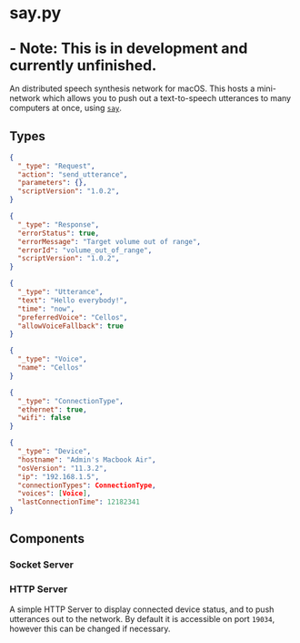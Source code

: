 # say.py

<h2>
  
<big>
- Note: This is in development and currently unfinished.
</big>
  
</h2>

An distributed speech synthesis network for macOS. This hosts a mini-network which allows you to push out a text-to-speech utterances to many computers at once, using [`say`](https://ss64.com/osx/say.html).

## Types

```json
{
  "_type": "Request",
  "action": "send_utterance",
  "parameters": {},
  "scriptVersion": "1.0.2",
}
```
```json
{
  "_type": "Response",
  "errorStatus": true,
  "errorMessage": "Target volume out of range",
  "errorId": "volume_out_of_range",
  "scriptVersion": "1.0.2",
}
```
```json
{
  "_type": "Utterance",
  "text": "Hello everybody!",
  "time": "now",
  "preferredVoice": "Cellos",
  "allowVoiceFallback": true
}
```
```json
{
  "_type": "Voice",
  "name": "Cellos"
}
```
```json
{
  "_type": "ConnectionType",
  "ethernet": true,
  "wifi": false
}
```
```json
{
  "_type": "Device",
  "hostname": "Admin's Macbook Air",
  "osVersion": "11.3.2",
  "ip": "192.168.1.5",
  "connectionTypes": ConnectionType,
  "voices": [Voice],
  "lastConnectionTime": 12182341
}
```

## Components

### Socket Server

### HTTP Server

A simple HTTP Server to display connected device status, and to push utterances out to the network. By default it is accessible on port `19034`, however this can be changed if necessary.
